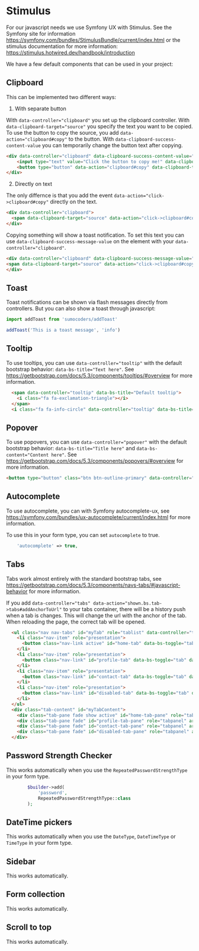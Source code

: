 # Stimulus

For our javascript needs we use Symfony UX with Stimulus. See the Symfony site for information https://symfony.com/bundles/StimulusBundle/current/index.html or the stimulus documentation for more information: https://stimulus.hotwired.dev/handbook/introduction

We have a few default components that can be used in your project:

## Clipboard

This can be implemented two different ways: 

1. With separate button

With `data-controller="clipboard"` you set up the clipboard controller.
With `data-clipboard-target="source"` you specify the text you want to be copied.
To use the button to copy the source, you add `data-action="clipboard#copy"` to the button.
With `data-clipboard-success-content-value` you can temporarily change the button text after copying.

```html
<div data-controller="clipboard" data-clipboard-success-content-value="{{ 'Text copied!'|trans }}">
    <input type="text" value="Click the button to copy me!" data-clipboard-target="source" disabled />
    <button type="button" data-action="clipboard#copy" data-clipboard-target="button">Copy to clipboard</button>
</div>
```

2. Directly on text

The only differnce is that you add the event `data-action="click->clipboard#copy"` directly on the text.

```html
<div data-controller="clipboard">
  <span data-clipboard-target="source" data-action="click->clipboard#copy">This text will be copied on click!</span>
</div>
```

Copying something will show a toast notification. To set this text you can use `data-clipboard-success-message-value`
on the element with your `data-controller="clipboard"`.

```html
<div data-controller="clipboard" data-clipboard-success-message-value="{{ 'Text copied!'|trans }}">
<span data-clipboard-target="source" data-action="click->clipboard#copy">This text will be copied on click!</span>
</div>
```


## Toast

Toast notifications can be shown via flash messages directly from controllers. But you can also show a toast
through javascript:

```javascript
import addToast from 'sumocoders/addToast'

addToast('This is a toast message', 'info')
```

## Tooltip

To use tooltips, you can use `data-controller="tooltip"` with the default bootstrap behavior:
`data-bs-title="Text here"`. See https://getbootstrap.com/docs/5.3/components/tooltips/#overview for more information.

```html
  <span data-controller="tooltip" data-bs-title="Default tooltip">
    <i class="fa fa-exclamation-triangle"></i>
  </span>
  <i class="fa fa-info-circle" data-controller="tooltip" data-bs-title="Little secret tip"></i>
```

## Popover

To use popovers, you can use `data-controller="popover"` with the default bootstrap behavior:
`data-bs-title="Title here"` and `data-bs-content="Content here"`. See
https://getbootstrap.com/docs/5.3/components/popovers/#overview for more information.

```html
<button type="button" class="btn btn-outline-primary" data-controller="popover" data-bs-trigger="hover" data-bs-title="Foo" data-bs-content="Content goes here.">Hover me</button>
```

## Autocomplete

To use autocomplete, you can with Symfony autocomplete-ux, see
https://symfony.com/bundles/ux-autocomplete/current/index.html for more information.

To use this in your form type, you can set `autocomplete` to true.

```php
    'autocomplete' => true,
```

## Tabs

Tabs work almost entirely with the standard bootstrap tabs, see
https://getbootstrap.com/docs/5.3/components/navs-tabs/#javascript-behavior for more information.

If you add `data-controller="tabs" data-action="shown.bs.tab->tabs#addAnchorToUrl"` to your tabs container, there will
be a history push when a tab is changes. This will change the url with the anchor of the tab. When reloading the page,
the correct tab will be opened.

```html
  <ul class="nav nav-tabs" id="myTab" role="tablist" data-controller="tabs" data-action="shown.bs.tab->tabs#addAnchorToUrl">
    <li class="nav-item" role="presentation">
      <button class="nav-link active" id="home-tab" data-bs-toggle="tab" data-bs-target="#home-tab-pane" type="button" role="tab" aria-controls="home-tab-pane" aria-selected="true">Home</button>
    </li>
    <li class="nav-item" role="presentation">
      <button class="nav-link" id="profile-tab" data-bs-toggle="tab" data-bs-target="#profile-tab-pane" type="button" role="tab" aria-controls="profile-tab-pane" aria-selected="false">Profile</button>
    </li>
    <li class="nav-item" role="presentation">
      <button class="nav-link" id="contact-tab" data-bs-toggle="tab" data-bs-target="#contact-tab-pane" type="button" role="tab" aria-controls="contact-tab-pane" aria-selected="false">Contact</button>
    </li>
    <li class="nav-item" role="presentation">
      <button class="nav-link" id="disabled-tab" data-bs-toggle="tab" data-bs-target="#disabled-tab-pane" type="button" role="tab" aria-controls="disabled-tab-pane" aria-selected="false" disabled>Disabled</button>
    </li>
  </ul>
  <div class="tab-content" id="myTabContent">
    <div class="tab-pane fade show active" id="home-tab-pane" role="tabpanel" aria-labelledby="home-tab" tabindex="0">HOME</div>
    <div class="tab-pane fade" id="profile-tab-pane" role="tabpanel" aria-labelledby="profile-tab" tabindex="0">PROFILE</div>
    <div class="tab-pane fade" id="contact-tab-pane" role="tabpanel" aria-labelledby="contact-tab" tabindex="0">CONTACT</div>
    <div class="tab-pane fade" id="disabled-tab-pane" role="tabpanel" aria-labelledby="disabled-tab" tabindex="0">DISABLED</div>
  </div>
```

## Password Strength Checker

This works automatically when you use the `RepeatedPasswordStrengthType` in your form type.

```php
        $builder->add(
            'password',
            RepeatedPasswordStrengthType::class
        );
```

## DateTime pickers

This works automatically when you use the `DateType`, `DateTimeType` or `TimeType` in your form type.

## Sidebar

This works automatically.

## Form collection

This works automatically.

## Scroll to top

This works automatically.

